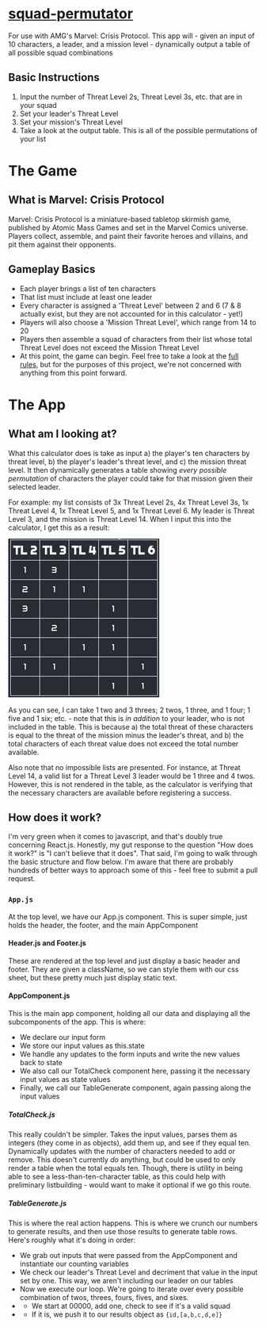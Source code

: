 # <a href='https://waaaaagh.com/squad-permutator'>squad-permutator</a>
 For use with AMG's Marvel: Crisis Protocol. This app will - given an input of 10 characters, a leader, and a mission level - dynamically output a table of all possible squad combinations

## Basic Instructions
1. Input the number of Threat Level 2s, Threat Level 3s, etc. that are in your squad
2. Set your leader's Threat Level
3. Set your mission's Threat Level
4. Take a look at the output table. This is all of the possible permutations of your list

# The Game

## What is Marvel: Crisis Protocol
Marvel: Crisis Protocol is a miniature-based tabletop skirmish game, published by Atomic Mass Games and set in the Marvel Comics universe. Players collect, assemble, and paint their favorite heroes and villains, and pit them against their opponents.

## Gameplay Basics
- Each player brings a list of ten characters
- That list must include at least one leader
- Every character is assigned a 'Threat Level' between 2 and 6 (7 & 8 actually exist, but they are not accounted for in this calculator - yet!)
- Players will also choose a 'Mission Threat Level', which range from 14 to 20
- Players then assemble a squad of characters from their list whose total Threat Level does not exceed the Mission Threat Level
- At this point, the game can begin. Feel free to take a look at the <a href="https://static1.squarespace.com/static/5ce432b1f9d2be000134d8ae/t/624611c01029733d213cfed1/1648759240161/CP01_CrisisProtocol_Rule_Book_033122web.pdf">full rules</a>, but for the purposes of this project, we're not concerned with anything from this point forward.

# The App

## What am I looking at?
What this calculator does is take as input a) the player's ten characters by threat level, b) the player's leader's threat level, and c) the mission threat level. It then dynamically generates a table showing _every possible permutation_ of characters the player could take for that mission given their selected leader.

For example: my list consists of 3x Threat Level 2s, 4x Threat Level 3s, 1x Threat Level 4, 1x Threat Level 5, and 1x Threat Level 6. My leader is Threat Level 3, and the mission is Threat Level 14. When I input this into the calculator, I get this as a result:

<img src='./assets/exampleTable.png' alt='sample table output' title="Sample Table Output" />

As you can see, I can take 1 two and 3 threes; 2 twos, 1 three, and 1 four; 1 five and 1 six; etc. - note that this is _in addition_ to your leader, who is not included in the table. This is because a) the total threat of these characters is equal to the threat of the mission minus the leader's threat, and b) the total characters of each threat value does not exceed the total number available.

Also note that no impossible lists are presented. For instance, at Threat Level 14, a valid list for a Threat Level 3 leader would be 1 three and 4 twos. However, this is not rendered in the table, as the calculator is verifying that the necessary characters are available before registering a success.

## How does it work?
I'm very green when it comes to javascript, and that's doubly true concerning React.js. Honestly, my gut response to the question "How does it work?" is "I can't believe that it does". That said, I'm going to walk through the basic structure and flow below. I'm aware that there are probably hundreds of better ways to approach some of this - feel free to submit a pull request.

### <code>App.js</code>
At the top level, we have our App.js component. This is super simple, just holds the header, the footer, and the main AppComponent

#### Header.js and Footer.js
These are rendered at the top level and just display a basic header and footer. They are given a className, so we can style them with our css sheet, but these pretty much just display static text.

#### AppComponent.js
This is the main app component, holding all our data and displaying all the subcomponents of the app. This is where:
- We declare our input form
- We store our input values as this.state
- We handle any updates to the form inputs and write the new values back to state
- We also call our TotalCheck component here, passing it the necessary input values as state values
- Finally, we call our TableGenerate component, again passing along the input values

##### TotalCheck.js
This really couldn't be simpler. Takes the input values, parses them as integers (they come in as objects), add them up, and see if they equal ten. Dynamically updates with the number of characters needed to add or remove. This doesn't currently _do_ anything, but could be used to only render a table when the total equals ten. Though, there is utility in being able to see a less-than-ten-character table, as this could help with preliminary listbuilding - would want to make it optional if we go this route.

##### TableGenerate.js
This is where the real action happens. This is where we crunch our numbers to generate results, and then use those results to generate table rows. Here's roughly what it's doing in order:

- We grab out inputs that were passed from the AppComponent and instantiate our counting variables
- We check our leader's Threat Level and decriment that value in the input set by one. This way, we aren't including our leader on our tables
- Now we execute our loop. We're going to iterate over every possible combination of twos, threes, fours, fives, and sixes. 
- - We start at 00000, add one, check to see if it's a valid squad
- - If it is, we push it to our results object as <code>{id,[a,b,c,d,e]}</code>